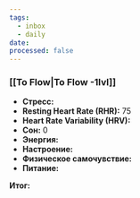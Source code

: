 ```yaml
---
tags:
  - inbox
  - daily
date:
processed: false
---
```


### [[To Flow|To Flow -1lvl]]

- **Стресс:**
- **Resting Heart Rate (RHR):** 75
- **Heart Rate Variability (HRV):** 
- **Сон:** 0
- **Энергия:**
- **Настроение:** 
- **Физическое самочувствие:** 
- **Питание:**

**Итог:**
